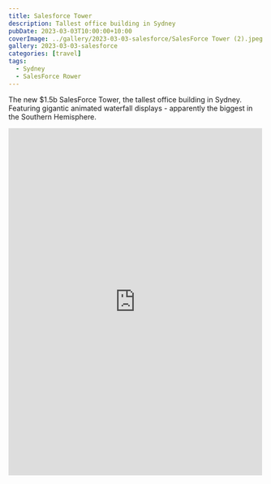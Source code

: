```yaml
---
title: Salesforce Tower
description: Tallest office building in Sydney
pubDate: 2023-03-03T10:00:00+10:00
coverImage: ../gallery/2023-03-03-salesforce/SalesForce Tower (2).jpeg
gallery: 2023-03-03-salesforce
categories: [travel]
tags:
  - Sydney
  - SalesForce Rower
---
```


The new $1.5b SalesForce Tower, the tallest office building in Sydney. Featuring gigantic animated waterfall displays - apparently the biggest in the Southern Hemisphere.

<iframe src="https://www.facebook.com/plugins/post.php?href=https%3A%2F%2Fwww.facebook.com%2Fchris1.tham%2Fposts%2Fpfbid0vu3CnuvEyWs3LAVkuqxXrahc3LAQbpww89ts3usVbmN1BE7A6XJF9SSqpvpGjK4Rl&show_text=true&width=500" width="500" height="684" style="border:none;overflow:hidden" scrolling="no" frameborder="0" allowfullscreen="true" allow="autoplay; clipboard-write; encrypted-media; picture-in-picture; web-share"></iframe>
